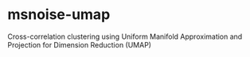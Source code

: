 # msnoise-umap
 Cross-correlation clustering using Uniform Manifold Approximation and Projection for Dimension Reduction (UMAP)
